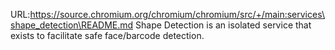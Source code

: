 URL:https://source.chromium.org/chromium/chromium/src/+/main:services\shape_detection\README.md
Shape Detection is an isolated service that exists to facilitate safe
face/barcode detection.
